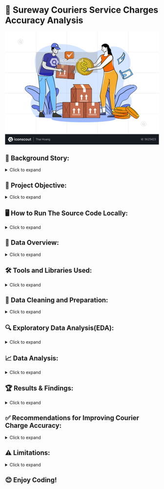 # 🚚 Sureway Couriers Service Charges Accuracy Analysis
<div align="center">
  <img src="Readme Image/Young Woman Pay Delivery Charges.png"="Courier Service Image" width="auto" height="auto">
</div>

## 📖 Background Story:
<details>
  <summary>Click to expand</summary>
  <br>
In today’s fast-paced e-commerce industry, fast and efficient order delivery is crucial to business success. To ensure seamless order fulfilment, businesses often partner with courier companies to ship their products to customers. 

However, managing the charges collected by these courier companies can be difficult, especially when dealing with a high volume of orders. These discrepancies can lead to financial losses, strained business relationships, and operational inefficiencies. It is one of the real-time problems Enterprise to Enterprise businesses like SIGMA INDUSTRIES, a manufacturing and distribution company, experience when their estimated charges for the same invoice don’t match. 

This python project will analyze historical courier data from SIGMA INDUSTRIES and SUREWAY COURIERS, to identify patterns of charge discrepancies, and give recommendations to improve SUREWAY COURIERS charge accuracy. This E2E Courier Charges Accuracy Analysis using Python will aim to solve this problem.
</details>

## 🎯 Project Objective:
<details>
  <summary>Click to expand</summary>
 <br>This project focuses on assessing the accuracy of fees charged by SUREWAY COURIERS for the delivery of goods for SIGMA INDUSTRIES. The goal is to ensure that SIGMA is billed appropriately for the services provided by SUREWAY COURIERS.
</details>

## 🖥️ How to Run The Source Code Locally:
<details>
  <summary>Click to expand</summary>

## Here are the Setup and Execution instructions:
### Prerequisites

Before you can run this Jupyter Notebook, you'll need to have the following installed:

* **Python:** You can download the latest version from [python.org](https://www.python.org/downloads/).
  
* **Jupyter Notebook:** Install it using pip:
    ```bash
    pip install notebook
    ```
* **Git (Optional but Recommended):** To clone the repository, download from [git-scm.com](https://git-scm.com/downloads).
  
* **Required Python Libraries:** Install pandas and plotly libraries:
    ### OR
  ```bash
    pip install pandas plotly  # Use VS Code terminal or Google Colab
    ```
### Cloning the Repository (Use VS Code Terminal or Windows Command Prompt):

1.  Clone the repository to your local machine:
    ```bash
    git clone [https://github.com/DataWithMowa/E2E_Python_Analysis.git]
    ```
2.  Navigate to the project directory:
    ```bash
    cd [https://github.com/DataWithMowa/E2E_Python_Analysis.git]
    ```
### Setting Up a Virtual Environment (Recommended)

1.  Create a virtual environment:
    ```bash
    python3 -m venv venv
    ```
2.  Activate the virtual environment:
    * On Windows:
        ```bash
        venv\Scripts\activate
        ```
    * On macOS/Linux:
        ```bash
        source venv/bin/activate
        ```
### Installing Dependencies

1.  Install the required Python libraries:
    ```bash
    pip install pandas plotly
    ```
### Running the Jupyter Notebook

1.  Start Jupyter Notebook from the project directory:
    ```bash
    jupyter notebook
    ```
2.  Your web browser will open, displaying the Jupyter Notebook interface.
3.  Navigate to and open the `E2E Courier Charges Analysis (1).ipynb` file.
4.  Run the cells in the notebook sequentially by clicking "Cell" > "Run All" or by pressing Shift + Enter in each cell.

### Data and Configuration

* Find and download the datasets used in this analysis in the `Datasets/` directory.
  
### Jupyter Notebook

 * Here is the Jupyter source file for this project: [E2E_Courier_Charges_Analysis_(1).ipynb](https://colab.research.google.com/drive/1tF-kgX60R8JPRfwp9uhJmxVIVtpQZZRW?usp=sharing)
</details>
  
## 📂 Data Overview:
<details>
  <summary>Click to expand</summary>
 <br>This dataset provides a comprehensive view of courier operations fromm Sigma Industries and Sureway Couriers and is comprised of five Excel files. These files contain detailed information on:

- Courier company rates
- Invoices
- Order reports
- Pincodes
- SKU master data

### Definitions:
<details>
  <summary>Click to expand</summary>
 <br>  
- fwd_a_fixed: (Fixed Forward Charge), a fixed cost for shipping a package from the origin to the destination. It's the primary fee for the courier service rendered.
  
- fwd_a_additional: (Additional Forward Charge), an additional charge added to the standard shipping cost due to specific circumstances or service requirements such as special handling, remote area delivery, faster delivery service, fuel surcharge, etc.
  
- rto_a_fixed: (Return To Origin Fixed Charge), a fixed fee charged by Sureway Couriers when a package has to be returned to the sender.  It's an extra cost incurred due to the failed delivery and the return process.
  
- rto_a_aditional: (Return To Origin Additional Charge), The key difference from "rto_a_fixed" is that this charge is not a fixed amount.  It's a variable charge added to the cost of returning the package and it only applies if an RTO occurs. Because it's not "fixed," the amount of the RTO charge will vary depending on some factors like distance of return, weight or dimension of package, courier policies, courier pricing structures, etc.
  
- AWB Code: (Air WayBill Code), a unique identification number assigned to each air shipment, like a tracking number for a package.  It contains vital information about the shipment and allows it to be tracked throughout its journey.

- ORDER ID: A unique number assigned to a specific order written in an invoice or shipping label.
  
- Charged Weight: Shipping costs are primarily determined by weight and size. Sureway Couriers use the "charged weight" to account for both the weight and size of your package and use it to decide how much to charge for shipping.
  
- Warehouse Pincode: This is the pincode of the warehouse where the shipment originates. It's the starting point of the package's journey.
  
- Customer Pincode: This is the pincode of the customer's delivery address, where the package needs to be delivered. It's the destination of the shipment.
  
- Zone: Shipping zones are geographical areas that carriers use to calculate shipping rates and estimate delivery times. They are typically defined by distance from the origin of the shipment.
  
- Type of Shipment: The type of charges accrued based on the type of shipment being done. e.g forward charges or RTO charges.
  
- Billing Amount: Refers to the total amount the customer is charged for a shipment. It's the sum of all applicable charges.
  
- ExternOrderNo: Same as ORDER ID
  
- SKU(Stock Keeping Unit): It's a unique identifier assigned to a specific product or service to track all the products a retailer, wholesaler, or manufacturer has in stock, waiting to be purchased by customers.
  
- Order Qty: Order Quantity tells you how many of a particular product or item a customer has requested in their order.
  
- Weight: Weight is a primary factor in calculating shipping costs. Heavier packages generally cost more to ship.
</details>
</details>

## 🛠️ Tools and Libraries Used:
<details>
  <summary>Click to expand</summary>
  <br>
  For this analysis, I utilized the following tools and libraries:

  * **Jupyter Notebook:** This interactive environment was used for writing, executing, and documenting the Python code, allowing for a clear and reproducible workflow.
  * **Pandas Python Library:** Pandas was employed for data manipulation, cleaning, and analysis. It facilitated tasks such as data loading, merging, filtering, and aggregation.
  * **Plotly Python Library (plotly.py):** Plotly was used for creating interactive and informative data visualizations, enabling effective exploration and communication of insights.
</details>

## 🧹 Data Cleaning and Preparation:

<details>
  <summary>Click to expand</summary>
  <br>

  In the initial data preparation phase, I performed the following tasks:

  1.  **Library Imports:**
      * Imported Pandas for data manipulation and analysis.
      * Imported plotly for data visuallization.

  2.  **Missing Value Handling:**
      * Checked for missing values using `isnull()` on all columns.
      * Found 0 missing values in all columns.

  3.  **Data Cleaning and Formatting:**
      * Renamed the 'ExternOrderNo' column to 'Order ID' to ensure consistency across datasets.
      * There was no need for date conversion.
      * There were no duplicates that needed to be removed.
      * All the columns were standardized.
      * Merged the 'Order Report' and 'SKU Master' datasets using an inner join based on the 'SKU' column.
      * To enrich courier invoice data, I extracted unique pin codes into a reference table, then subset the invoice data for relevant columns, and finally merge these two datasets     
        using the pin code as a key to create a combined dataset.
      * Merged the pin codes with the main dataframe creating a new dataframe called 'merged_2'.
      * Calculated the weight in kilograms by dividing the ‘Weight (g)’ column in the ‘merged2’ DataFrame by 1000.
      * Calculated the weight slab based on he weight of the weight of the shipment.
      * Renamed the columns 'Zone' in 'Courier Invoice' dataframe to 'Delivery Zone Charged by Courier Company'.
      * Renamed the column 'Zone' in the 'merged_2' dataframe to 'Delivery Zone As Per SIGMA'.
      * Renamed the column 'Weight Slab(KG)' in the 'merged_2' dataframe to 'Weight Slab As Per SIGMA'. All in na bit to get our desired 'merged_2' dataframe.
      * Calculated the Expected Charges As Per SIGMA.
      * Merged the updated 'merged_2' dataframe with the courier invoice to display the final dataframe.
      * Created 'Difference (NGN.)' column by subtracting 'Expected Charge as per SIGMA' column from 'Billing Amount (NGN.)' column.
      * Summarized the accuracy of E2E courier charges based on the charged prices and expected prices as per SIGMA.

</details>

## 🔍 Exploratory Data Analysis(EDA):
<details>
  <summary>Click to expand</summary>
 <br>

  The primary objective of this EDA was to investigate the accuracy of Sureway Courier charges. We aimed to determine the number of orders that were correctly charged, overcharged, and undercharged, and to identify potential factors contributing to charge discrepancies.

  **Methodology:**

  We used the Pandas library to manipulate and analyze the data. We calculated charge differences by comparing the actual charges from the courier invoices with the expected charges calculated based on our own rate tables. We then used Plotly to visualize the distribution of charge differences, zones with overcharged orders and weight slab differences all in a bit to investigate service charges.

  **Key Findings:**

  * **Charge Differences:**
      * We found that 354 orders were overcharged, resulting in a total overcharge amount of NGN 23,742,040.
      * 47 orders were undercharged, with a total undercharge amount of NGN 1,242,780.
      * No orders were correctly charged.
  * **Distribution of Differences:**
      * The distribution of charge differences was skewed towards positive values, indicating a tendency for overcharging.
        <img src="My Data Visualization Charts/newplot.png" alt="My Plotly Plot" width="900">
  * **Delivery Zones:**
      * We observed a higher frequency of overcharged orders in specific delivery zones.
        <img src="My Data Visualization Charts/Delivery Zone Plotly Chart.png" alt="My Delivery Bar Chart" width="auto">
      * The chart above shows that delivery zones d and e were overcharged by courier companies.
  * **Weight Differences:**
      * We found differences between the 'Weight slab charged by Courier companies' and 'Weight slab as per SIGMA', which contributed to charge differences.
        <img src="My Data Visualization Charts/Weight Slab Chart.png" alt="My Weight Slab Chart" width="auto">
      * The scatter plot above shows the relationship between the two weight slab columns:
      * If the points fall along a straight diagonal line, it means there's a strong correlation (no charge differences).
      * If the points are scattered, it indicates differences between the weight slabs.
      * Points above the diagonal mean that the courier charged a higher weight slab.
      * Points below the diagonal mean that the courier charged a lower weight slab than SIGMA.
      * So, according to our diagram, the points fall above the diagonal which confirms that the ccourier companies charged a higher weight slab and the only place where there no 
        charge difference is at the point where both weight slabs were 0.5 and fell along a straight diagonal line.

  **Insights:**

  The EDA revealed a significant issue with overcharging. Further investigation is needed to identify the root causes of these discrepancies and implement corrective measures.

</details>

## 📈 Data Analysis:
<details>
  <summary>Click to expand</summary>
 <br>

This section details the analytical processes performed to compare courier company charges with expected charges calculated based on our internal standards.

**Key Analytical Steps:**

1.  **Data Integration:**
    * Utilized `pd.merge()` to combine data from the courier invoice and pincode mapping datasets, enriching the invoice data with customer pincode information.
    * This integration was crucial for linking order details with geographical data.
    * Code:
        ```python
        sigma_courier = pincode_mapping.drop_duplicates(subset=['Customer Pincode'])
        courier_sigma= courier_invoice[['Order ID', 'Customer Pincode','Type of Shipment']]
        pincodes= courier_abc.merge(abc_courier,on='Customer Pincode')
        print(pincodes.head())
        ```

2.  **Weight Slab Calculation:**
    * Defined a `weight_slab()` function to determine the weight slab for each shipment based on its weight.
    * This function rounded weights to the nearest 0.5 kg increment, following standard courier industry practices.
    * Code:
        ```python
        def weight_slab(weight):
            i = round(weight % 1, 1)
            if i == 0.0:
                return weight
            elif i > 0.5:
                return int(weight) + 1.0
            else:
                return int(weight) + 0.5

        merged2['Weight Slab (KG)'] = merged2['Weights (Kgs)'].apply(weight_slab)
        courier_invoice['Weight Slab Charged by Courier Company']=(courier_invoice['Charged Weight']).apply(weight_slab)
        ```

3.  **Expected Charge Calculation:**
    * Implemented a calculation to determine the expected shipping charges based on our internal rates (SIGMA).
    * This calculation considered factors such as:
        * Delivery zone
        * Weight slab
        * Type of shipment (forward or forward and RTO)
        * Courier company rate tables.
    * The results were stored in a new column, 'Expected Charge as per SIGMA'.
    * Code:
        ```python
        def calculate_expected_charge(row, courier_company_rates):
            fwd_category = 'fwd_' + row['Delivery Zone As Per SIGMA']
            fwd_fixed = courier_company_rates.at[0, fwd_category + '_fixed']
            fwd_additional = courier_company_rates.at[0, fwd_category + '_additional']
            rto_category = 'rto_' + row['Delivery Zone As Per SIGMA']
            rto_fixed = courier_company_rates.at[0, rto_category + '_fixed']
            rto_additional = courier_company_rates.at[0, rto_category + '_additional']
            weight_slab = row['Weight Slab As Per SIGMA']
            additional_weight = max(0, (weight_slab - 0.5) / 0.5)

            if row['Type of Shipment'] == 'Forward charges':
                return fwd_fixed + additional_weight * fwd_additional
            elif row['Type of Shipment'] == 'Forward and RTO charges':
                return fwd_fixed + additional_weight * (fwd_additional + rto_additional)
            else:
                return 0

        merged2['Expected Charge as per SIGMA'] = merged2.apply(lambda row: calculate_expected_charge(row, courier_company_rates), axis=1)
        print(merged2.head())
        ```

4.  **Charge Difference Analysis:**
    * A 'Difference (NGN.)' column was created by subtracting the 'Expected Charge as per SIGMA' from the 'Billing Amount (NGN.)' from the courier invoice.
    * This column was used to analyze any differences between the two charge amounts.

**Purpose:**

These analytical steps were performed to identify differences between the Sureway couriers' charged amounts and Sigma Industries expected charges, allowing us to assess the accuracy and efficiency of the courier services.
</details>

## 🏆 Results & Findings:
<details>
  <summary>Click to expand</summary>
 <br>

After comparing Sureway Couriers' billed charges with expected charges at SIGMA INDUSTRIES, we identified the following discrepancies:

**Key Findings:**

* Notably, there were no orders where the courier's charges perfectly matched our expected SIGMA charges.

| Description                                      | Count | Amount (NGN.) |
| :------------------------------------------------ | :---- | :------------ |
| Orders with Correct Charges (Matching SIGMA)       | 0     | 0.0           |
| Orders with Overcharges (Courier Exceeds SIGMA)   | 354   | 23,742,040.0  |
| Orders with Undercharges (Courier Below SIGMA)    | 47    | -1,242,780.0   |

**Summary:**

The analysis reveals that a significant number of orders (354) were overcharged by the courier company, resulting in a substantial financial impact. Conversely, a smaller number of orders (47) were undercharged. This data highlights the need for a review of the courier's billing practices and potential renegotiation of rates.
</details>

## ✅ Recommendations for Improving Courier Charge Accuracy:
<details>
  <summary>Click to expand</summary>
 <br>
  
**To Sureway Couriers:**
  
**1. Investigate Overcharging Discrepancies:**

* Conduct a thorough investigation into the 354 overcharged orders.
* Identify the root causes of the overcharging (e.g., incorrect weight calculations, incorrect zone assignments, system errors).
* Analyze the patterns in the overcharged orders (e.g., specific delivery zones, package types, courier services).

**2. Implement Corrective Actions:**

* Develop and implement corrective measures to prevent future overcharging.
* This may involve:
    * Auditing and improving the accuracy of weight and dimension calculations.
    * Verifying and correcting zone assignments.
    * Enhancing system checks and validations.
    * Providing additional training to staff involved in charge calculations.
    * Consider implementing automated checks to verify charges against expected rates.

**3. Address Undercharging:**

* While the undercharging amount is less significant, investigate the 47 undercharged orders to ensure there are no systematic errors.
* Consider if the undercharging is due to any promotional activities.

**4. Improve Transparency and Communication:**

* Provide clear and detailed invoices to customers, showing how charges are calculated.
* Establish a process for customers to dispute charges and resolve discrepancies promptly.
* Consider publishing the rate calculation methodology.

**5. Strengthen Internal Controls:**

* Implement stronger internal controls to ensure the accuracy of courier charges.
* Conduct regular audits of courier charge calculations.
* Consider implementing a system for independent verification of charges.

**6. System Improvements:**

* If the data is entered manually, look at the UI/UX for ease of use, and reduce manual errors.
* Look at the API connection to the courier companies to ensure data is transferred correctly.

**7. Focus on Customer Satisfaction:**

* Overcharging can lead to customer dissatisfaction and loss of business.
* Prioritize accuracy in courier charges to improve customer trust and loyalty.

**To Sigma Industries:**

**Negotiate with Courier Companies:**

* Use the analysis findings to negotiate better rates or service level agreements with the Sureway Couriers.
* If systematic errors are continually found with Sureway Couriers, consider switching to a more reliable provider.
</details>

## ⚠️ Limitations:
<details>
  <summary>Click to expand</summary>
 <br>
    
- Data Inconsistency and Preparation: The original datasets exhibited inconsistencies in column naming conventions. To ensure data organization and completeness, it was necessary to rename several columns. For example, 'ExternOrderNo' in the Order Report Dataset was renamed to 'Order Id' to align with other datasets. Similarly, 'Zone' and 'Weight Slab (KG)' columns were renamed to provide more descriptive and consistent labels across the dataframes.
  
- Data Preprocessing: A significant portion of the project involved data preprocessing to address inconsistencies in column naming. This step was crucial for accurate data merging and analysis. Notable changes included renaming 'ExternOrderNo' to 'Order Id' and standardizing zone and weight slab column names.
  
- Challenges Faced: Data integration presented challenges due to variations in column naming across datasets. To overcome this, columns such as 'ExternOrderNo' (Order Report) and 'Zone' (Courier Invoice, merged2) were renamed to ensure uniformity and facilitate data analysis.
</details>

## 😊 Enjoy Coding!
